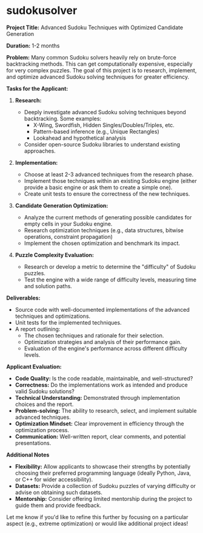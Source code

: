 # sudokusolver

**Project Title:**  Advanced Sudoku Techniques with Optimized Candidate Generation

**Duration:** 1-2 months

**Problem:** Many common Sudoku solvers heavily rely on brute-force backtracking methods. This can get computationally expensive, especially for very complex puzzles. The goal of this project is to research, implement, and optimize advanced Sudoku solving techniques for greater efficiency.

**Tasks for the Applicant:**

1. **Research:** 
   * Deeply investigate advanced Sudoku solving techniques beyond backtracking. Some examples:
     * X-Wing, Swordfish, Hidden Singles/Doubles/Triples, etc.  
     * Pattern-based inference (e.g., Unique Rectangles) 
     * Lookahead and hypothetical analysis
   * Consider open-source Sudoku libraries to understand existing approaches.

2. **Implementation:**
   * Choose at least 2-3 advanced techniques from the research phase.
   * Implement those techniques within an existing Sudoku engine (either provide a basic engine or ask them to create a simple one).
   * Create unit tests to ensure the correctness of the new techniques.

3. **Candidate Generation Optimization:**
   * Analyze the current methods of generating possible candidates for empty cells in your Sudoku engine.
   * Research optimization techniques (e.g., data structures, bitwise operations, constraint propagation) 
   * Implement the chosen optimization and benchmark its impact.

4. **Puzzle Complexity Evaluation:**
   * Research or develop a metric to determine the "difficulty" of Sudoku puzzles.
   * Test the engine with a wide range of difficulty levels,  measuring time and solution paths.

**Deliverables:**

* Source code with well-documented implementations of the advanced techniques and optimizations.
* Unit tests for the implemented techniques.
* A report outlining:
  * The chosen techniques and rationale for their selection.
  * Optimization strategies and analysis of their performance gain.
  * Evaluation of the engine's performance across different difficulty levels.

**Applicant Evaluation:**

* **Code Quality:**  Is the code readable, maintainable, and well-structured?
* **Correctness:** Do the implementations work as intended and produce valid Sudoku solutions?
* **Technical Understanding:** Demonstrated through implementation choices and the report.
* **Problem-solving:**  The ability to research, select, and implement suitable advanced techniques.
* **Optimization Mindset:** Clear improvement in efficiency through the optimization process.
* **Communication:**  Well-written report, clear comments, and potential presentations.

**Additional Notes**

* **Flexibility:** Allow applicants to showcase their strengths by potentially choosing their preferred programming language (ideally Python, Java, or C++ for wider accessibility).
* **Datasets:** Provide a collection of Sudoku puzzles of varying difficulty or advise on obtaining such datasets.
* **Mentorship:**  Consider offering limited mentorship during the project to guide them and provide feedback. 

Let me know if you'd like to refine this further by focusing on a particular aspect (e.g., extreme optimization) or would like additional project ideas! 
